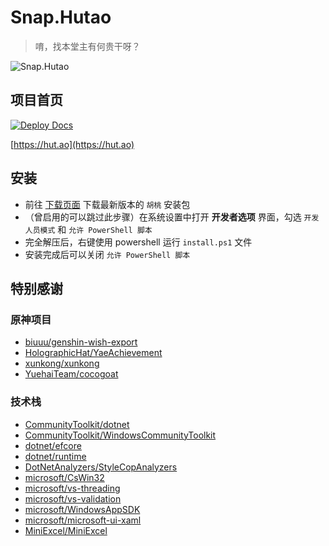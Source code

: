 # Snap.Hutao
> 唷，找本堂主有何贵干呀？

![Snap.Hutao](https://repobeats.axiom.co/api/embed/f029553fbe0c60689b1710476ec8512452163fc9.svg)

## 项目首页

[![Deploy Docs](https://github.com/DGP-Studio/Snap.Hutao.Docs/actions/workflows/deploy-docs.yml/badge.svg)](https://github.com/DGP-Studio/Snap.Hutao.Docs/actions/workflows/deploy-docs.yml)

[https://hut.ao](https://hut.ao)

## 安装

* 前往 [下载页面](https://go.hut.ao/down) 下载最新版本的 `胡桃` 安装包
* （曾启用的可以跳过此步骤）在系统设置中打开 **开发者选项** 界面，勾选 `开发人员模式` 和 `允许 PowerShell 脚本`
* 完全解压后，右键使用 powershell 运行 `install.ps1` 文件
* 安装完成后可以关闭 `允许 PowerShell 脚本`

## 特别感谢

### 原神项目

* [biuuu/genshin-wish-export](https://github.com/biuuu/genshin-wish-export)
* [HolographicHat/YaeAchievement](https://github.com/HolographicHat/YaeAchievement)
* [xunkong/xunkong](https://github.com/xunkong/xunkong)
* [YuehaiTeam/cocogoat](https://github.com/YuehaiTeam/cocogoat)

### 技术栈

* [CommunityToolkit/dotnet](https://github.com/CommunityToolkit/dotnet)
* [CommunityToolkit/WindowsCommunityToolkit](https://github.com/CommunityToolkit/WindowsCommunityToolkit)
* [dotnet/efcore](https://github.com/dotnet/efcore)
* [dotnet/runtime](https://github.com/dotnet/runtime)
* [DotNetAnalyzers/StyleCopAnalyzers](https://github.com/DotNetAnalyzers/StyleCopAnalyzers)
* [microsoft/CsWin32](https://github.com/microsoft/CsWin32)
* [microsoft/vs-threading](https://github.com/microsoft/vs-threading)
* [microsoft/vs-validation](https://github.com/microsoft/vs-validation)
* [microsoft/WindowsAppSDK](https://github.com/microsoft/WindowsAppSDK)
* [microsoft/microsoft-ui-xaml](https://github.com/microsoft/microsoft-ui-xaml)
* [MiniExcel/MiniExcel](https://github.com/MiniExcel/MiniExcel)